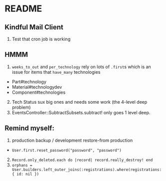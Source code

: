 # README
## Kindful Mail Client
1. Test that cron job is working

## HMMM
1. `weeks_to_out` and `per_technology` rely on lots of `.first`s which is an issue for items that `have_many` technologies
- Part#technology
- Material#technologydev
- Component#technologies
2. Tech Status sux big ones and needs some work (the 4-level deep problem)
3. EventsController::SubtractSubsets.subtract! only goes 1 level deep.

## Remind myself:
1. production backup / development restore-from production
  - `User.first.reset_password("password", "password")`
2. `Record.only_deleted.each do |record| record.really_destroy! end`
3. `orphans = User.builders.left_outer_joins(:registrations).where(registrations: { id: nil })`
